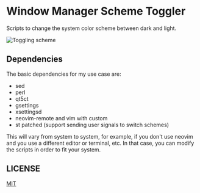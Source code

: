# Window Manager Scheme Toggler

Scripts to change the system color scheme between dark and light.

![Toggling scheme](https://github.com/mjkloeckner/wm-scheme-toggle/assets/64109770/78595775-b7ba-4334-81ea-63c75595720f)

## Dependencies
The basic dependencies for my use case are:

- sed
- perl
- qt5ct
- gsettings
- xsettingsd
- neovim-remote and vim with custom
- st patched (support sending user signals to switch schemes)

This will vary from system to system, for example, if you don't use neovim and
you use a different editor or terminal, etc. In that case, you can modify the
scripts in order to fit your system.

## LICENSE

[MIT](https://opensource.org/licenses/MIT)
